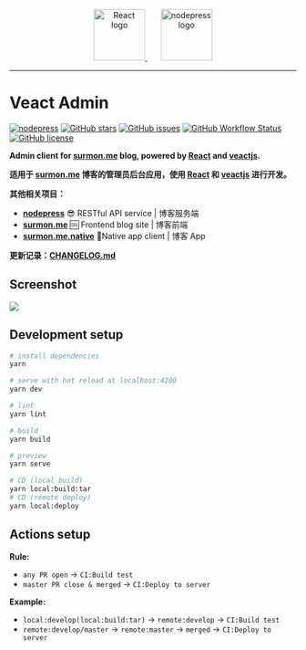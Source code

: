 <p align="center">
  <a href="https://github.com/facebook/react/" target="blank">
    <img src="https://raw.githubusercontent.com/surmon-china/veact-admin/master/presses/react.svg" height="90" alt="React logo" />
  </a>
  <span>&nbsp;&nbsp;&nbsp;&nbsp;&nbsp;</span>
  <a href="https://github.com/surmon-china/nodepress" target="blank">
    <img src="https://raw.githubusercontent.com/surmon-china/veact-admin/master/public/images/profile/logo.png" height="90" alt="nodepress logo" />
  </a>
</p>

---

# Veact Admin

[![nodepress](https://img.shields.io/badge/NODE-PRESS-83BA2F?style=for-the-badge&labelColor=90C53F)](https://github.com/surmon-china/nodepress)
[![GitHub stars](https://img.shields.io/github/stars/surmon-china/veact-admin.svg?style=for-the-badge)](https://github.com/surmon-china/veact-admin/stargazers)
[![GitHub issues](https://img.shields.io/github/issues-raw/surmon-china/veact-admin.svg?style=for-the-badge)](https://github.com/surmon-china/veact-admin/issues)
[![GitHub Workflow Status](https://img.shields.io/github/workflow/status/surmon-china/veact-admin/Deploy?label=deploy&style=for-the-badge)](https://github.com/surmon-china/veact-admin/actions?query=workflow:%22Deploy%22)
[![GitHub license](https://img.shields.io/github/license/surmon-china/veact-admin.svg?style=for-the-badge)](https://github.com/surmon-china/veact-admin/blob/master/LICENSE)

**Admin client for [surmon.me](https://github.com/surmon-china/surmon.me) blog, powered by [React](https://github.com/facebook/react) and [veactjs](https://github.com/veactjs/veact).**

**适用于 [surmon.me](https://github.com/surmon-china/surmon.me) 博客的管理员后台应用，使用 [React](https://github.com/facebook/react) 和 [veactjs](https://github.com/veactjs/veact) 进行开发。**

**其他相关项目：**

- **[nodepress](https://github.com/surmon-china/nodepress)** 😎 RESTful API service | 博客服务端
- **[surmon.me](https://github.com/surmon-china/surmon.me)** 🆒 Frontend blog site | 博客前端
- **[surmon.me.native](https://github.com/surmon-china/surmon.me.native)** 📱Native app client | 博客 App

**更新记录：[CHANGELOG.md](https://github.com/surmon-china/veact-admin/blob/master/CHANGELOG.md#changelog)**

## Screenshot

![](https://raw.githubusercontent.com/surmon-china/veact-admin/master/presses/thumbnail.png)

## Development setup

```bash
# install dependencies
yarn

# serve with hot reload at localhost:4200
yarn dev

# lint
yarn lint

# build
yarn build

# preview
yarn serve

# CD (local build)
yarn local:build:tar
# CD (remote deploy)
yarn local:deploy
```

## Actions setup

**Rule:**

- `any PR open` → `CI:Build test`
- `master PR close & merged` → `CI:Deploy to server`

**Example:**

- `local:develop(local:build:tar)` → `remote:develop` → `CI:Build test`
- `remote:develop/master` → `remote:master` → `merged` → `CI:Deploy to server`
